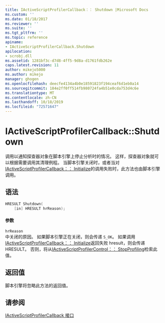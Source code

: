 ```yaml
---
title: IActiveScriptProfilerCallback：： Shutdown |Microsoft Docs
ms.custom: ''
ms.date: 01/18/2017
ms.reviewer: ''
ms.suite: ''
ms.tgt_pltfrm: ''
ms.topic: reference
apiname:
- IActiveScriptProfilerCallback.Shutdown
apilocation:
- scrobj.dll
ms.assetid: 1281bf3c-d7d8-4ff5-9d8a-d1761fdb262e
caps.latest.revision: 11
author: mikejo5000
ms.author: mikejo
manager: ghogen
ms.openlocfilehash: deecfe4134a4b0e18591823f194ceaf6d1eb0a14
ms.sourcegitcommit: 184e2ff0ff514fb980724fa4b51e0cda753d4c6e
ms.translationtype: MT
ms.contentlocale: zh-CN
ms.lasthandoff: 10/18/2019
ms.locfileid: "72571647"
---
```

# <a name="iactivescriptprofilercallbackshutdown"></a>IActiveScriptProfilerCallback::Shutdown
调用以通知探查器对象在脚本引擎上停止分析时的情况。 这样，探查器对象就可以根据需要调用其清理例程。 当脚本引擎关闭时，或者当对[IActiveScriptProfilerCallback：： Initialize](../../winscript/reference/iactivescriptprofilercallback-initialize.md)的调用失败时，此方法也由脚本引擎调用。  
  
## <a name="syntax"></a>语法  
  
```cpp
HRESULT Shutdown(  
    [in] HRESULT hrReason);  
```  
  
#### <a name="parameters"></a>参数  
 `hrReason`  
 中关闭的原因。 如果脚本引擎正在关闭，则会传递 `S_OK`。 如果调用[IActiveScriptProfilerCallback：： Initialize](../../winscript/reference/iactivescriptprofilercallback-initialize.md)返回失败 hresult，则会传递 HRESULT。 否则，将从[IActiveScriptProfilerControl：： StopProfiling](../../winscript/reference/iactivescriptprofilercontrol-stopprofiling.md)检索此值。  
  
## <a name="return-value"></a>返回值  
 脚本引擎将忽略此方法的返回值。  
  
## <a name="see-also"></a>请参阅  
 [IActiveScriptProfilerCallback 接口](../../winscript/reference/iactivescriptprofilercallback-interface.md)